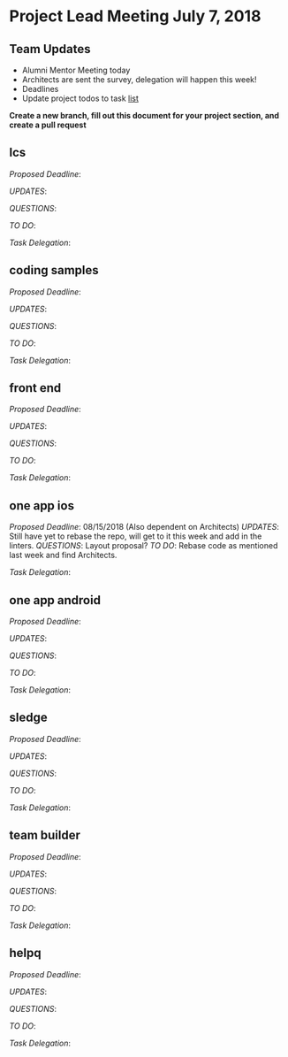 # Project Lead Meeting July 7, 2018
## Team Updates
* Alumni Mentor Meeting today
* Architects are sent the survey, delegation will happen this week!
* Deadlines
* Update project todos to task [list](https://blog.github.com/2014-04-28-task-lists-in-all-markdown-documents/)

**Create a new branch, fill out this document for your project section, and create a pull request**

## lcs

_Proposed Deadline_:

_UPDATES_:

_QUESTIONS_:

_TO DO_:

_Task Delegation_:

## coding samples

_Proposed Deadline_:

_UPDATES_:

_QUESTIONS_:

_TO DO_:

_Task Delegation_:

## front end

_Proposed Deadline_:

_UPDATES_:

_QUESTIONS_:

_TO DO_:

_Task Delegation_:

## one app ios

_Proposed Deadline_:
08/15/2018 (Also dependent on Architects)
_UPDATES_:
Still have yet to rebase the repo, will get to it this week and add in the linters.
_QUESTIONS_:
Layout proposal?
_TO DO_:
Rebase code as mentioned last week and find Architects.

_Task Delegation_:

## one app android

_Proposed Deadline_:

_UPDATES_:

_QUESTIONS_:

_TO DO_:

_Task Delegation_:

## sledge

_Proposed Deadline_:

_UPDATES_:

_QUESTIONS_:

_TO DO_:

_Task Delegation_:

## team builder

_Proposed Deadline_:

_UPDATES_:

_QUESTIONS_:

_TO DO_:

_Task Delegation_:

## helpq

_Proposed Deadline_:

_UPDATES_:

_QUESTIONS_:

_TO DO_:

_Task Delegation_:

